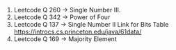 1. Leetcode Q 260 -> Single Number III.
2. Leetcode Q 342 -> Power of Four
3. Leetcode Q 137 -> Single Number II 
Link for Bits Table
https://introcs.cs.princeton.edu/java/61data/ 
4. Leetcode Q 169 -> Majority Element 